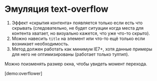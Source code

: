 # Эмуляция text-overflow

1. Эффект «скрытия контента» появляется только если есть что скрывать (следовательно, не будет ситуации когда места для контента хватает, но визуально кажется, что уже что-то скрыто).
2. Можно навесить `title` на элемент или что-то ещё только если возникает необходимость.
3. Метод должен работать как минимум IE7+, хотя данные примеры для него не оптимизированы (работает только тултип).

Можно поизменять размер окна, чтобы увидеть момент перехода.

[demo:overflower]
